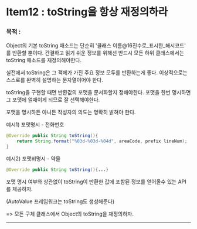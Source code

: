 # Item12 : toString을 항상 재정의하라 
### 목적 : 

Object의 기본 toString 매소드는 단순히 '클래스 이름@16진수로_표시한_해시코드' 를 반환할 뿐이다.
간결하고 읽기 쉬운 정보를 위해선 반드시 모든 하위 클래스에서는 toString 매소드를 재정의해야한다.

실전에서 toString은 그 객체가 가진 주요 정보 모두를 반환하는게 좋다.
이상적으로는 스스로를 완벽히 설명하는 문자열이어야 한다.

toString을 구현할 때면 반환값의 포맷을 문서화할지 정해야한다.
포맷을 한번 명시하면 그 포맷에 얽매이게 되므로 잘 선택해야한다.

포맷을 명시하든 아니든 작성자의 의도는 명확히 밝혀야 한다.

예시1) 포맷명시 - 전화번호
```java
@Override public String toString(){
	return String.format("%03d-%03d-%04d", areaCode, prefix lineNum);
}
```

예시2) 포맷비명시 - 약물
```java
@Override public String toString(){...}
```

포맷 명시 여부와 상관없이 toString이 반환한 값에 포함된 정보를 얻어올수 있는 API를 제공하자.

(AutoValue 프레임워크는 toString도 생성해준다)

=> 모든 구체 클래스에서 Object의 toString을 재정의하자.

-------------------
